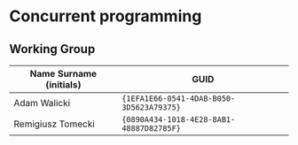 # Concurrent programming

## Working Group

| Name Surname (initials) | GUID                                     |
| ----------------------- | ---------------------------------------- |
| Adam Walicki            | `{1EFA1E66-0541-4DAB-B050-3D5623A79375}` |
| Remigiusz Tomecki       | `{0890A434-1018-4E28-8AB1-48887D82785F}` |



